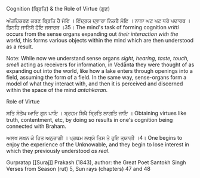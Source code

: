Cognition (ਬ੍ਰਿਤਿ) & the Role of Virtue (ਗੁਣ)

ਅੰਤਹਿਕਰਣ ਕਰਣ ਬ੍ਰਿਤਿ ਹੈ ਜੋਇ । ਇੰਦ੍ਰਯ ਦ੍ਵਾਰਾ ਨਿਕਰੈ ਸੋਇ ।
ਨਾਨਾ ਘਟ ਪਟ ਧਰੇ ਪਦਾਰਥ । ਤਿਨਹਿ ਜਾਨਿਬੋ ਹੋਇ ਜਥਾਰਥ ।35।
The mind's task of forming cognition *vritti* occurs from the sense organs expanding out *their interaction with the world*, this forms various objects within the mind which are then understood as a result. 

Note: While now we understand sense organs *sight, hearing, taste, touch, smell* acting as receivers for information, in Vedānta they were thought of as expanding out into the world, like how a lake enters through openings into a field, assuming the form of a field. In the same way, sense-organs form a model of what they interact with, and then it is perceived and discerned within the space of the mind *antahkaran*. 

Role of Virtue

ਸਤਿ ਸੰਤੋਖ ਆਦਿ ਗੁਨ ਪਾਇ । ਬ੍ਰਹਮ ਬਿਖੈ ਬ੍ਰਿਤਿ ਲਾਗਤਿ ਜਾਇ ।
Obtaining virtues like truth, contentment, etc, by doing so results in one's cognition being connected with Braham. 

ਅਲਖ ਲਖਨ ਕੇ ਹਿਤ ਅਨੁਰਾਗੀ । ਪ੍ਰਥਮ ਲਖ੍ਯੋ ਤਿਸ ਤੇ ਹੁਇ ਤ੍ਯਾਗੀ ।4।
One begins to enjoy the experience of the Unknowable, and they begin to lose interest in which they previously understood *as real*. 

Gurpratap [[Suraj]] Prakash (1843), author: the Great Poet Santokh Singh 
Verses from Season (rut) 5, Sun rays (chapters) 47 and 48 